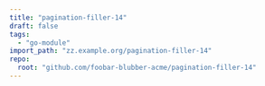 ```yaml
---
title: "pagination-filler-14"
draft: false
tags:
  - "go-module"
import_path: "zz.example.org/pagination-filler-14"
repo:
  root: "github.com/foobar-blubber-acme/pagination-filler-14"
---
```

